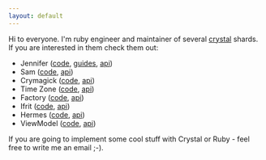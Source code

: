 ```yaml
---
layout: default
---
```

Hi to everyone. I'm ruby engineer and maintainer of several [crystal](https://crystal-lang.org/) shards. If you are interested in them check them out:

- Jennifer ([code](https://github.com/imdrasil/jennifer.cr), [guides](./jennifer.cr/docs), [api](./jennifer.cr/versions))
- Sam ([code](https://github.com/imdrasil/sam.cr), [api](./sam.cr/versions))
- Crymagick ([code](https://github.com/imdrasil/crymagick), [api](./crymagick/versions))
- Time Zone ([code](https://github.com/imdrasil/time_zone), [api](./time_zone/versions))
- Factory ([code](https://github.com/imdrasil/factory), [api](./factory/versions))
- Ifrit ([code](https://github.com/imdrasil/ifrit), [api](./ifrit/versions))
- Hermes ([code](https://github.com/imdrasil/hermes.cr), [api](./hermes.cr/versions))
- ViewModel ([code](https://github.com/imdrasil/view_model.cr), [api](./view_model.cr/versions))

If you are going to implement some cool stuff with Crystal or Ruby - feel free to write me an email ;-).
